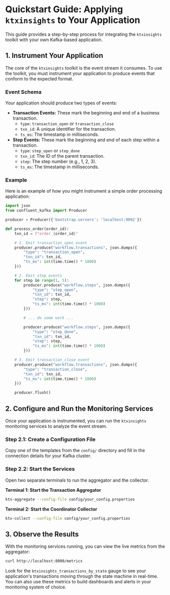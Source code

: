 # Quickstart Guide: Applying `ktxinsights` to Your Application

This guide provides a step-by-step process for integrating the `ktxinsights` toolkit with your own Kafka-based application.

## 1. Instrument Your Application

The core of the `ktxinsights` toolkit is the event stream it consumes. To use the toolkit, you must instrument your application to produce events that conform to the expected format.

### Event Schema

Your application should produce two types of events:

*   **Transaction Events:** These mark the beginning and end of a business transaction.
    *   `type`: `transaction_open` or `transaction_close`
    *   `txn_id`: A unique identifier for the transaction.
    *   `ts_ms`: The timestamp in milliseconds.
*   **Step Events:** These mark the beginning and end of each step within a transaction.
    *   `type`: `step_open` or `step_done`
    *   `txn_id`: The ID of the parent transaction.
    *   `step`: The step number (e.g., 1, 2, 3).
    *   `ts_ms`: The timestamp in milliseconds.

### Example

Here is an example of how you might instrument a simple order processing application:

```python
import json
from confluent_kafka import Producer

producer = Producer({'bootstrap.servers': 'localhost:9092'})

def process_order(order_id):
    txn_id = f"order_{order_id}"

    # 1. Emit transaction_open event
    producer.produce("workflow.transactions", json.dumps({
        "type": "transaction_open",
        "txn_id": txn_id,
        "ts_ms": int(time.time() * 1000)
    }))

    # 2. Emit step events
    for step in range(1, 5):
        producer.produce("workflow.steps", json.dumps({
            "type": "step_open",
            "txn_id": txn_id,
            "step": step,
            "ts_ms": int(time.time() * 1000)
        }))

        # ... do some work ...

        producer.produce("workflow.steps", json.dumps({
            "type": "step_done",
            "txn_id": txn_id,
            "step": step,
            "ts_ms": int(time.time() * 1000)
        }))

    # 3. Emit transaction_close event
    producer.produce("workflow.transactions", json.dumps({
        "type": "transaction_close",
        "txn_id": txn_id,
        "ts_ms": int(time.time() * 1000)
    }))

    producer.flush()
```

## 2. Configure and Run the Monitoring Services

Once your application is instrumented, you can run the `ktxinsights` monitoring services to analyze the event stream.

### Step 2.1: Create a Configuration File

Copy one of the templates from the `config/` directory and fill in the connection details for your Kafka cluster.

### Step 2.2: Start the Services

Open two separate terminals to run the aggregator and the collector.

**Terminal 1: Start the Transaction Aggregator**
```bash
ktx-aggregate --config-file config/your_config.properties
```

**Terminal 2: Start the Coordinator Collector**
```bash
ktx-collect --config-file config/your_config.properties
```

## 3. Observe the Results

With the monitoring services running, you can view the live metrics from the aggregator:

```bash
curl http://localhost:8000/metrics
```

Look for the `ktxinsights_transactions_by_state` gauge to see your application's transactions moving through the state machine in real-time. You can also use these metrics to build dashboards and alerts in your monitoring system of choice.
